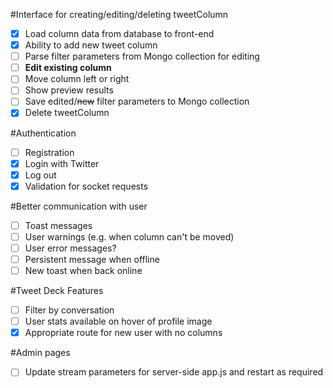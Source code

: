 #Interface for creating/editing/deleting tweetColumn
- [X] Load column data from database to front-end
- [X] Ability to add new tweet column
- [ ] Parse filter parameters from Mongo collection for editing
- [ ] **Edit existing column**
- [ ] Move column left or right
- [ ] Show preview results
- [ ] Save edited/~~new~~ filter parameters to Mongo collection
- [X] Delete tweetColumn

#Authentication
- [ ] Registration
- [x] Login with Twitter
- [x] Log out
- [x] Validation for socket requests

#Better communication with user
- [ ] Toast messages
- [ ] User warnings (e.g. when column can't be moved)
- [ ] User error messages?
- [ ] Persistent message when offline
- [ ] New toast when back online

#Tweet Deck Features
- [ ] Filter by conversation
- [ ] User stats available on hover of profile image
- [X] Appropriate route for new user with no columns

#Admin pages
- [ ] Update stream parameters for server-side app.js and restart as required
